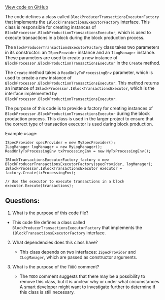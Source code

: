 [View code on GitHub](https://github.com/nethermindeth/nethermind/Nethermind.Consensus/Producers/BlockProducerTransactionsExecutorFactory.cs)

The code defines a class called `BlockProducerTransactionsExecutorFactory` that implements the `IBlockTransactionsExecutorFactory` interface. This class is responsible for creating instances of `BlockProcessor.BlockProductionTransactionsExecutor`, which is used to execute transactions in a block during the block production process.

The `BlockProducerTransactionsExecutorFactory` class takes two parameters in its constructor: an `ISpecProvider` instance and an `ILogManager` instance. These parameters are used to create a new instance of `BlockProcessor.BlockProductionTransactionsExecutor` in the `Create` method.

The `Create` method takes a `ReadOnlyTxProcessingEnv` parameter, which is used to create a new instance of `BlockProcessor.BlockProductionTransactionsExecutor`. This method returns an instance of `IBlockProcessor.IBlockTransactionsExecutor`, which is the interface implemented by `BlockProcessor.BlockProductionTransactionsExecutor`.

The purpose of this code is to provide a factory for creating instances of `BlockProcessor.BlockProductionTransactionsExecutor` during the block production process. This class is used in the larger project to ensure that the correct type of transaction executor is used during block production.

Example usage:

```
ISpecProvider specProvider = new MySpecProvider();
ILogManager logManager = new MyLogManager();
ReadOnlyTxProcessingEnv txProcessingEnv = new MyTxProcessingEnv();

IBlockTransactionsExecutorFactory factory = new BlockProducerTransactionsExecutorFactory(specProvider, logManager);
IBlockProcessor.IBlockTransactionsExecutor executor = factory.Create(txProcessingEnv);

// Use the executor to execute transactions in a block
executor.Execute(transactions);
```
## Questions: 
 1. What is the purpose of this code file?
   - This code file defines a class called `BlockProducerTransactionsExecutorFactory` that implements the `IBlockTransactionsExecutorFactory` interface.

2. What dependencies does this class have?
   - This class depends on two interfaces: `ISpecProvider` and `ILogManager`, which are passed as constructor arguments.

3. What is the purpose of the `TODO` comment?
   - The `TODO` comment suggests that there may be a possibility to remove this class, but it is unclear why or under what circumstances. A smart developer might want to investigate further to determine if this class is still necessary.